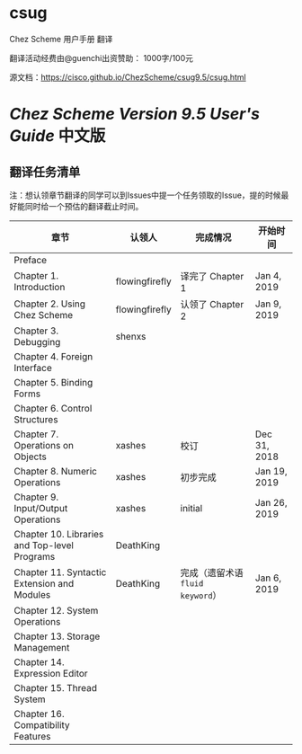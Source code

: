 # csug

Chez Scheme 用户手册 翻译

翻译活动经费由@guenchi出资赞助： 1000字/100元

源文档：https://cisco.github.io/ChezScheme/csug9.5/csug.html

# *Chez Scheme Version 9.5 User's Guide* 中文版

## 翻译任务清单

注：想认领章节翻译的同学可以到Issues中提一个任务领取的Issue，提的时候最好能同时给一个预估的翻译截止时间。

| 章节                                          | 认领人 | 完成情况 | 开始时间 |
| --------------------------------------------- | ----- | ------ | ------- |
| Preface                                       ||||
| Chapter 1. Introduction                       | flowingfirefly | 译完了 Chapter 1 | Jan 4, 2019 |
| Chapter 2. Using Chez Scheme                  | flowingfirefly | 认领了 Chapter 2 | Jan 9, 2019 |
| Chapter 3. Debugging                          |shenxs |||
| Chapter 4. Foreign Interface                  ||||
| Chapter 5. Binding Forms                      ||||
| Chapter 6. Control Structures                 ||||
| Chapter 7. Operations on Objects              | xashes | 校订 | Dec 31, 2018 |
| Chapter 8. Numeric Operations                 |xashes|初步完成|Jan 19, 2019|
| Chapter 9. Input/Output Operations            |xashes|initial|Jan 26, 2019|
| Chapter 10. Libraries and Top-level Programs  |DeathKing|||
| Chapter 11. Syntactic Extension and Modules   | DeathKing | 完成（遗留术语 `fluid keyword`） | Jan 6, 2019 |
| Chapter 12. System Operations                 ||||
| Chapter 13. Storage Management                ||||
| Chapter 14. Expression Editor                 ||||
| Chapter 15. Thread System                     ||||
| Chapter 16. Compatibility Features            ||||

<!--
## 目录

- Preface
- Chapter 1. Introduction
  - Section 1.1. Chez Scheme Syntax
  - Section 1.2. Notational Conventions
  - Section 1.3. Parameters
  - Section 1.4. More Information
- Chapter 2. Using Chez Scheme
  - Section 2.1. Interacting with Chez Scheme
  - Section 2.2. Expression Editor
  - Section 2.3. The Interaction Environment
  - Section 2.4. Using Libraries and Top-Level Programs
  - Section 2.5. Scheme Shell Scripts
  - Section 2.6. Optimization
  - Section 2.7. Customization
  - Section 2.8. Building and Distributing Applications
  - Section 2.9. Command-Line Options
- Chapter 3. Debugging
  - Section 3.1. Tracing
  - Section 3.2. The Interactive Debugger
  - Section 3.3. The Interactive Inspector
  - Section 3.4. The Object Inspector
  - Section 3.5. Locating objects
  - Section 3.6. Nested object size and composition
- Chapter 4. Foreign Interface
  - Section 4.1. Subprocess Communication
  - Section 4.2. Calling out of Scheme
  - Section 4.3. Calling into Scheme
  - Section 4.4. Continuations and Foreign Calls
  - Section 4.5. Foreign Data
  - Section 4.6. Providing Access to Foreign Procedures
  - Section 4.7. Using Other Foreign Languages
  - Section 4.8. C Library Routines
  - Section 4.9. Example: Socket Operations
- Chapter 5. Binding Forms
  - Section 5.1. Definitions
  - Section 5.2. Multiple-value Definitions
  - Section 5.3. Recursive Bindings
  - Section 5.4. Fluid Bindings
  - Section 5.5. Top-Level Bindings
- Chapter 6. Control Structures
  - Section 6.1. Conditionals
  - Section 6.2. Mapping and Folding
  - Section 6.3. Continuations
  - Section 6.4. Engines
- Chapter 7. Operations on Objects
  - Section 7.1. Missing R6RS Type Predicates
  - Section 7.2. Pairs and Lists
  - Section 7.3. Characters
  - Section 7.4. Strings
  - Section 7.5. Vectors
  - Section 7.6. Fixnum-Only Vectors
  - Section 7.7. Bytevectors
  - Section 7.8. Boxes
  - Section 7.9. Symbols
  - Section 7.10. Void
  - Section 7.11. Sorting
  - Section 7.12. Hashtables
  - Section 7.13. Record Types
  - Section 7.14. Record Equality and Hashing
  - Section 7.15. Legacy Record Types
  - Section 7.16. Procedures
- Chapter 8. Numeric Operations
  - Section 8.1. Numeric Type Predicates
  - Section 8.2. Fixnum Operations
  - Section 8.3. Flonum Operations
  - Section 8.4. Inexact Complex Operations
  - Section 8.5. Bitwise and Logical Operators
  - Section 8.6. Random Number Generation
  - Section 8.7. Miscellaneous Numeric Operations
- Chapter 9. Input/Output Operations
  - Section 9.1. Generic Ports
  - Section 9.2. File Options
  - Section 9.3. Transcoders
  - Section 9.4. Port Operations
  - Section 9.5. String Ports
  - Section 9.6. File Ports
  - Section 9.7. Custom Ports
  - Section 9.8. Input Operations
  - Section 9.9. Output Operations
  - Section 9.10. Input/Output Operations
  - Section 9.11. Non-Unicode Bytevector/String Conversions
  - Section 9.12. Pretty Printing
  - Section 9.13. Formatted Output
  - Section 9.14. Input/Output Control Operations
  - Section 9.15. Fasl Output
  - Section 9.16. File System Interface
  - Section 9.17. Generic Port Examples
- Chapter 10. Libraries and Top-level Programs
  - Section 10.1. Built-in Libraries
  - Section 10.2. Running Top-level Programs
  - Section 10.3. Library and Top-level Program Forms
  - Section 10.4. Standalone import and export forms
  - Section 10.5. Library Parameters
  - Section 10.6. Library Inspection
- Chapter 11. Syntactic Extension and Modules
  - Section 11.1. Fluid Keyword Bindings
  - Section 11.2. Syntax-Rules Transformers
  - Section 11.3. Syntax-Case Transformers
  - Section 11.4. Compile-time Values and Properties
  - Section 11.5. Modules
  - Section 11.6. Standalone import and export forms
  - Section 11.7. Built-in Modules
  - Section 11.8. Meta Definitions
  - Section 11.9. Conditional expansion
  - Section 11.10. Aliases
  - Section 11.11. Annotations
- Chapter 12. System Operations
  - Section 12.1. Exceptions
  - Section 12.2. Interrupts
  - Section 12.3. Environments
  - Section 12.4. Compilation, Evaluation, and Loading
  - Section 12.5. Source Directories and Files
  - Section 12.6. Compiler Controls
  - Section 12.7. Profiling
  - Section 12.8. Waiter Customization
  - Section 12.9. Transcript Files
  - Section 12.10. Times and Dates
  - Section 12.11. Timing and Statistics
  - Section 12.12. Cost Centers
  - Section 12.13. Parameters
  - Section 12.14. Virtual registers
  - Section 12.15. Environmental Queries and Settings
  - Section 12.16. Subset Modes
- Chapter 13. Storage Management
  - Section 13.1. Garbage Collection
  - Section 13.2. Weak Pairs, Ephemeron Pairs, and Guardians
  - Section 13.3. Locking Objects
- Chapter 14. Expression Editor
  - Section 14.1. Expression Editor Parameters
  - Section 14.2. Key Binding
  - Section 14.3. Editing Commands
  - Section 14.4. Creating New Editing Commands
- Chapter 15. Thread System
  - Section 15.1. Thread Creation
  - Section 15.2. Mutexes
  - Section 15.3. Conditions
  - Section 15.4. Locks
  - Section 15.5. Locked increment and decrement
  - Section 15.6. Thread Parameters
  - Section 15.7. Buffered I/O
  - Section 15.8. Example: Bounded Queues
- Chapter 16. Compatibility Features
  - Section 16.1. Hash Tables
  - Section 16.2. Extend-Syntax Macros
  - Section 16.3. Structures
  - Section 16.4. Compatibility File
- Bibliography
- Summary of Forms
- Index
-->
